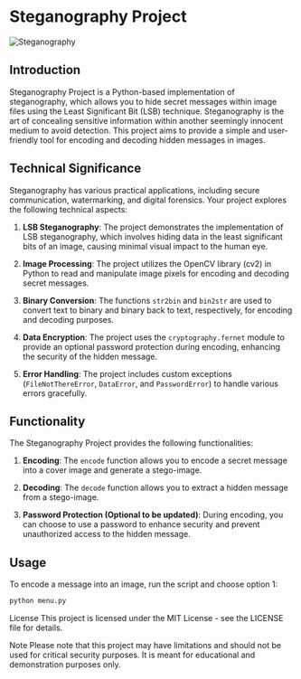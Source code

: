# Steganography Project

![Steganography](steganography.png) <!-- Replace steganography.png with an image related to your project -->

## Introduction
Steganography Project is a Python-based implementation of steganography, which allows you to hide secret messages within image files using the Least Significant Bit (LSB) technique. Steganography is the art of concealing sensitive information within another seemingly innocent medium to avoid detection. This project aims to provide a simple and user-friendly tool for encoding and decoding hidden messages in images.

## Technical Significance
Steganography has various practical applications, including secure communication, watermarking, and digital forensics. Your project explores the following technical aspects:

1. **LSB Steganography**: The project demonstrates the implementation of LSB steganography, which involves hiding data in the least significant bits of an image, causing minimal visual impact to the human eye.

2. **Image Processing**: The project utilizes the OpenCV library (cv2) in Python to read and manipulate image pixels for encoding and decoding secret messages.

3. **Binary Conversion**: The functions `str2bin` and `bin2str` are used to convert text to binary and binary back to text, respectively, for encoding and decoding purposes.

4. **Data Encryption**: The project uses the `cryptography.fernet` module to provide an optional password protection during encoding, enhancing the security of the hidden message.

5. **Error Handling**: The project includes custom exceptions (`FileNotThereError`, `DataError`, and `PasswordError`) to handle various errors gracefully.

## Functionality
The Steganography Project provides the following functionalities:

1. **Encoding**: The `encode` function allows you to encode a secret message into a cover image and generate a stego-image.

2. **Decoding**: The `decode` function allows you to extract a hidden message from a stego-image.

3. **Password Protection (Optional to be updated)**: During encoding, you can choose to use a password to enhance security and prevent unauthorized access to the hidden message.

## Usage
To encode a message into an image, run the script and choose option 1:
```bash
python menu.py
```

License
This project is licensed under the MIT License - see the LICENSE file for details.

Note
Please note that this project may have limitations and should not be used for critical security purposes. It is meant for educational and demonstration purposes only.
